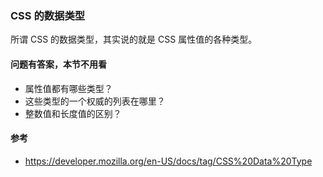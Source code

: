 ### CSS 的数据类型

所谓 CSS 的数据类型，其实说的就是 CSS 属性值的各种类型。

#### 问题有答案，本节不用看

* 属性值都有哪些类型？
* 这些类型的一个权威的列表在哪里？
* 整数值和长度值的区别？

#### 参考

* https://developer.mozilla.org/en-US/docs/tag/CSS%20Data%20Type
